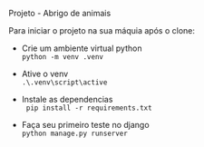Projeto - Abrigo de animais

Para iniciar o projeto na sua máquia após o clone:

* Crie um ambiente virtual python <br>
  `python -m venv .venv`

* Ative o venv <br>
  `.\.venv\script\active`

* Instale as dependencias <br>
  ` pip install -r requirements.txt`

* Faça seu primeiro teste no django <br>
`python manage.py runserver`
